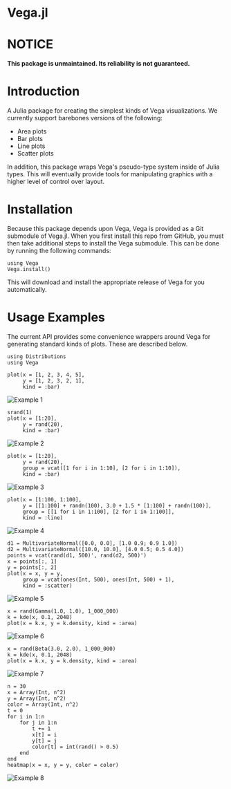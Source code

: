Vega.jl
=======

# NOTICE

**This package is unmaintained. Its reliability is not guaranteed.**

# Introduction

A Julia package for creating the simplest kinds of Vega visualizations. We currently support barebones versions of the following:

* Area plots
* Bar plots
* Line plots
* Scatter plots

In addition, this package wraps Vega's pseudo-type system inside of Julia types. This will eventually provide tools for manipulating graphics with a higher level of control over layout.

# Installation

Because this package depends upon Vega, Vega is provided as a Git submodule of Vega.jl. When you first install this repo from GitHub, you must then take additional steps to install the Vega submodule. This can be done by running the following commands:

	using Vega
	Vega.install()

This will download and install the appropriate release of Vega for you automatically.

# Usage Examples

The current API provides some convenience wrappers around Vega for generating standard kinds of plots. These are described below.

	using Distributions
	using Vega

	plot(x = [1, 2, 3, 4, 5],
		 y = [1, 2, 3, 2, 1],
		 kind = :bar)

![Example 1](content/demo1.jpg)

	srand(1)
	plot(x = [1:20],
		 y = rand(20),
		 kind = :bar)

![Example 2](content/demo2.jpg)

	plot(x = [1:20],
		 y = rand(20),
		 group = vcat([1 for i in 1:10], [2 for i in 1:10]),
		 kind = :bar)

![Example 3](content/demo3.jpg)

	plot(x = [1:100, 1:100],
		 y = [[1:100] + randn(100), 3.0 + 1.5 * [1:100] + randn(100)],
		 group = [[1 for i in 1:100], [2 for i in 1:100]],
		 kind = :line)

![Example 4](content/demo4.jpg)

	d1 = MultivariateNormal([0.0, 0.0], [1.0 0.9; 0.9 1.0])
	d2 = MultivariateNormal([10.0, 10.0], [4.0 0.5; 0.5 4.0])
	points = vcat(rand(d1, 500)', rand(d2, 500)')
	x = points[:, 1]
	y = points[:, 2]
	plot(x = x, y = y,
		 group = vcat(ones(Int, 500), ones(Int, 500) + 1),
		 kind = :scatter)

![Example 5](content/demo5.jpg)

	x = rand(Gamma(1.0, 1.0), 1_000_000)
	k = kde(x, 0.1, 2048)
	plot(x = k.x, y = k.density, kind = :area)

![Example 6](content/demo6.jpg)

	x = rand(Beta(3.0, 2.0), 1_000_000)
	k = kde(x, 0.1, 2048)
	plot(x = k.x, y = k.density, kind = :area)

![Example 7](content/demo7.jpg)

	n = 30
	x = Array(Int, n^2)
	y = Array(Int, n^2)
	color = Array(Int, n^2)
	t = 0
	for i in 1:n
		for j in 1:n
			t += 1
			x[t] = i
			y[t] = j
			color[t] = int(rand() > 0.5)
		end
	end
	heatmap(x = x, y = y, color = color)

![Example 8](content/demo8.jpg)
